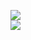 [![](https://img.shields.io/badge/Made%20With-Github%20Spray-lightgrey.svg?style=for-the-badge&logo=github)](https://github.com/Annihil/github-spray#8557)  
[![](https://i.imgur.com/2DrTn0Z.gif)](https://github.com/Annihil/github-spray)